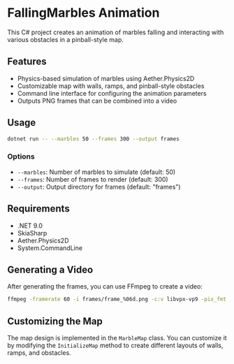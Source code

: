 # FallingMarbles Animation

This C# project creates an animation of marbles falling and interacting with various obstacles in a pinball-style map.

## Features

- Physics-based simulation of marbles using Aether.Physics2D
- Customizable map with walls, ramps, and pinball-style obstacles
- Command line interface for configuring the animation parameters
- Outputs PNG frames that can be combined into a video

## Usage

```bash
dotnet run -- --marbles 50 --frames 300 --output frames
```

### Options

- `--marbles`: Number of marbles to simulate (default: 50)
- `--frames`: Number of frames to render (default: 300)
- `--output`: Output directory for frames (default: "frames")

## Requirements

- .NET 9.0
- SkiaSharp
- Aether.Physics2D
- System.CommandLine

## Generating a Video

After generating the frames, you can use FFmpeg to create a video:

```bash
ffmpeg -framerate 60 -i frames/frame_%06d.png -c:v libvpx-vp9 -pix_fmt yuv420p output.webm
```

## Customizing the Map

The map design is implemented in the `MarbleMap` class. You can customize it by modifying the `InitializeMap` method to create different layouts of walls, ramps, and obstacles.
